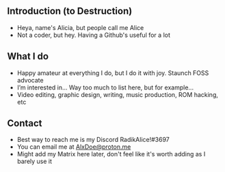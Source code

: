 Introduction (to Destruction)
---
- Heya, name's Alicia, but people call me Alice
- Not a coder, but hey. Having a Github's useful for a lot

What I do
---
- Happy amateur at everything I do, but I do it with joy. Staunch FOSS advocate
- I’m interested in... Way too much to list here, but for example...
- Video editing, graphic design, writing, music production, ROM hacking, etc

Contact
---
- Best way to reach me is my Discord RadikAlice!#3697
- You can email me at AlxDoe@proton.me
- Might add my Matrix here later, don't feel like it's worth adding as I barely use it

<!---
ItsAlxDoe/ItsAlxDoe is a ✨ special ✨ repository because its `README.md` (this file) appears on your GitHub profile.
You can click the Preview link to take a look at your changes.
--->
